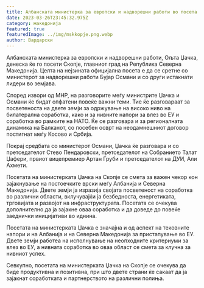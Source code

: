 ```yaml
---
title: Албанската министерка за европски и надворешни работи во посета на Скопје
date: 2023-03-26T23:45:32.975Z
category: македонија
featured: true
featuredImage: ../img/mskkopje.png.webp
author: Вардарски
---
```


Албанската министерка за европски и надворешни работи, Ољта Џачка, денеска ќе го посети Скопје, главниот град на Република Северна Македонија. Целта на нејзината официјална посета е да се сретне со министерот за надворешни работи Бујар Османи и со други истакнати лидери во земјава.

Според извори од МНР, на разговорите меѓу министрите Џачка и Османи ќе бидат опфатени повеќе важни теми. Тие ќе разговараат за посветеноста на двете земји за одржување на високо ниво на билатерална соработка, како и за нивните напори за влез во ЕУ и соработка во рамките на НАТО. Ќе се разговара и за регионалната динамика на Балканот, со посебен осврт на неодамнешниот договор постигнат меѓу Косово и Србија.

Покрај средбата со министерот Османи, Џачка ќе разговара и со претседателот Стево Пендаровски, претседателот на Собранието Талат Џафери, првиот вицепремиер Артан Груби и претседателот на ДУИ, Али Ахмети.

Посетата на министерката Џачка на Скопје се смета за важен чекор кон зајакнување на постоечките врски меѓу Албанија и Северна Македонија. Двете земји ја изразија својата посветеност на соработка во различни области, вклучувајќи ја безбедноста, енергетиката, трговијата и развојот на инфраструктурата. Посетата се очекува дополнително да ја зајакне оваа соработка и да доведе до повеќе заеднички иницијативи во иднина.

Посетата на министерката Џачка е значајна и од аспект на тековните напори и на Албанија и на Северна Македонија за пристапување во ЕУ. Двете земји работеа на исполнување на неопходните критериуми за влез во ЕУ, а нивната соработка во оваа област се смета за клучна за нивниот успех.

Севкупно, посетата на министерката Џачка на Скопје се очекува да биде продуктивна и позитивна, при што двете страни ќе сакаат да ја зајакнат соработката и партнерството на различни полиња.
